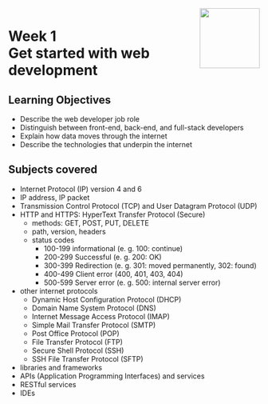 <a href="../">
  <img src="/img/Introduction_to_Back-End_Development_logo.avif" width="120" align="right">
</a>

# Week 1 <br> Get started with web development

## Learning Objectives
- Describe the web developer job role
- Distinguish between front-end, back-end, and full-stack developers
- Explain how data moves through the internet
- Describe the technologies that underpin the internet

## Subjects covered
- Internet Protocol (IP) version 4 and 6
- IP address, IP packet
- Transmission Control Protocol (TCP) and User Datagram Protocol (UDP)
- HTTP and HTTPS: HyperText Transfer Protocol (Secure)
  - methods: GET, POST, PUT, DELETE
  - path, version, headers
  - status codes 
    - 100-199 informational (e. g. 100: continue)
    - 200-299 Successful (e. g. 200: OK)
    - 300-399 Redirection (e. g. 301: moved permanently, 302: found)
    - 400-499 Client error (400, 401, 403, 404)
    - 500-599 Server error (e. g. 500: internal server error)
- other internet protocols
  - Dynamic Host Configuration Protocol (DHCP)
  - Domain Name System Protocol (DNS)
  - Internet Message Access Protocol (IMAP)
  - Simple Mail Transfer Protocol (SMTP)
  - Post Office Protocol (POP)
  - File Transfer Protocol (FTP)
  - Secure Shell Protocol (SSH)
  - SSH File Transfer Protocol (SFTP)
- libraries and frameworks
- APIs (Application Programming Interfaces) and services
- RESTful services
- IDEs
